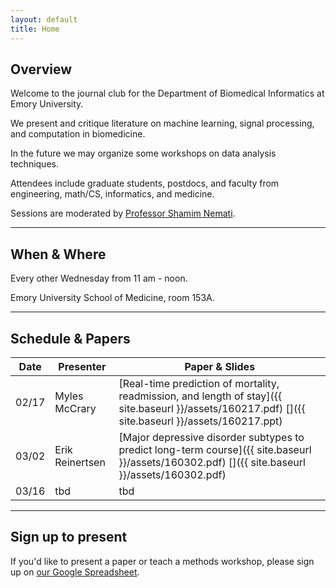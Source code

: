 ```yaml
---
layout: default
title: Home
---
```


## Overview
<a name="overview"></a>

Welcome to the journal club for the Department of Biomedical Informatics at Emory University.

We present and critique literature on machine learning, signal processing, and computation in biomedicine.

In the future we may organize some workshops on data analysis techniques.

Attendees include graduate students, postdocs, and faculty from engineering, math/CS, informatics, and medicine.

Sessions are moderated by [Professor Shamim Nemati](http://scholar.harvard.edu/shamim/home).

---

## When & Where
<a name="whenwhere"></a>

Every other Wednesday from 11 am - noon.

Emory University School of Medicine, room 153A.

---

## Schedule & Papers
<a name="schedule"></a>

Date | Presenter | Paper & Slides
--- | --- | ---
02/17 | Myles McCrary | [Real-time prediction of mortality, readmission, and length of stay]({{ site.baseurl }}/assets/160217.pdf) [<i class='fa fa-file-powerpoint-o'></i>]({{ site.baseurl }}/assets/160217.ppt)
03/02 | Erik Reinertsen | [Major depressive disorder subtypes to predict long-term course]({{ site.baseurl }}/assets/160302.pdf) [<i class='fa fa-file-powerpoint-o'></i>]({{ site.baseurl }}/assets/160302.pdf)
03/16 | tbd | tbd

---

## Sign up to present
<a name="signup"></a>

If you'd like to present a paper or teach a methods workshop, please sign up on [our Google Spreadsheet](https://docs.google.com/spreadsheets/d/1HAbPUJqG1CfmrVLARFLbxASiGBQ65ZB3ri1jLS8TTGg/edit#gid=1168976780). 
